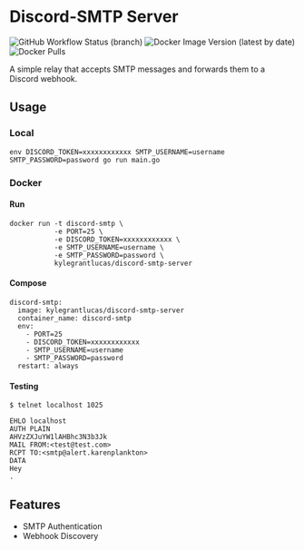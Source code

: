 # Discord-SMTP Server
![GitHub Workflow Status (branch)](https://img.shields.io/github/workflow/status/kylegrantlucas/discord-smtp-server/Lint,%20Test,%20Build%20and%20Publish%20Docker%20Image/main) ![Docker Image Version (latest by date)](https://img.shields.io/docker/v/kylegrantlucas/docker-smtp-server?sort=date) ![Docker Pulls](https://img.shields.io/docker/pulls/kylegrantlucas/discord-smtp-server)

A simple relay that accepts SMTP messages and forwards them to a Discord webhook.

## Usage

### Local

```
env DISCORD_TOKEN=xxxxxxxxxxxx SMTP_USERNAME=username SMTP_PASSWORD=password go run main.go
```

### Docker

#### Run

```
docker run -t discord-smtp \
           -e PORT=25 \
           -e DISCORD_TOKEN=xxxxxxxxxxxx \
           -e SMTP_USERNAME=username \
           -e SMTP_PASSWORD=password \
           kylegrantlucas/discord-smtp-server
```

#### Compose

```
discord-smtp:
  image: kylegrantlucas/discord-smtp-server
  container_name: discord-smtp
  env:
    - PORT=25
    - DISCORD_TOKEN=xxxxxxxxxxxx
    - SMTP_USERNAME=username
    - SMTP_PASSWORD=password
  restart: always
```

#### Testing

```
$ telnet localhost 1025
```

```
EHLO localhost
AUTH PLAIN
AHVzZXJuYW1lAHBhc3N3b3Jk
MAIL FROM:<test@test.com>
RCPT TO:<smtp@alert.karenplankton>
DATA
Hey
.
```

## Features

* SMTP Authentication
* Webhook Discovery